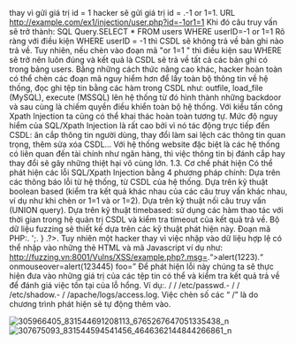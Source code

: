 thay vì gửi giá trị id = 1 hacker sẽ gửi giá trị id = .-1 or 1=1. URL http://example.com/ex1/injection/user.php?id=-1or1=1 Khi đó câu truy vấn sẽ trở thành: SQL Query.SELECT * FROM users WHERE userID=-1 or 1=1 Rõ ràng với điều kiện WHERE userID = -1 thì CSDL sẽ không trả về bản ghi nào trả về. Tuy nhiên, nếu chèn vào đoạn mã "or 1=1 " thì điều kiện sau WHERE sẽ trở nên luôn đúng và kết quả là CSDL sẽ trả về tất cả các bản ghi có trong bảng users. Bằng những cách thức nâng cao khác, hacker hoàn toàn có thể chèn các đoạn mã nguy hiểm hơn để lấy toàn bộ thông tin về hệ thống, đọc ghi tệp tin bằng các hàm trong CSDL như: outfile, load_file (MySQL), execute (MSSQL) lên hệ thống từ đó hình thành những backdoor và sau cùng là chiếm quyền điều khiển toàn bộ hệ thống. Với kiểu tấn công Xpath Injection ta cũng có thể khai thác hoàn toàn tương tự. Mức độ nguy hiểm của SQL/Xpath Injection là rất cao bởi vì nó tác động trực tiếp đến CSDL: ăn cắp thông tin người dùng, thay đổi làm sai lệch các thông tin quan trọng, thêm sửa xóa CSDL… Với hệ thống website đặc biệt là các hệ thống có liên quan đến tài chính như ngân hàng, thì việc thông tin bị đánh cắp hay thay đổi sẽ gây những thiệt hại vô cùng lớn. 1.3. Cơ chế phát hiện Có thể phát hiện các lỗi SQL/Xpath Injection bằng 4 phương pháp chính:
Dựa trên các thông báo lỗi từ hệ thống, từ CSDL của hệ thống.
Dựa trên kỹ thuật boolean based (kiểm tra kết quả khác nhau của các câu truy vấn khác nhau, ví dụ như khi chèn or 1=1 và or 1=2).
Dựa trên kỹ thuật nối câu truy vấn (UNION query).
Dựa trên kỹ thuật timebased: sử dụng các hàm thao tác với thời gian trong hệ quản trị CSDL và kiểm tra timeout của kết quả trả về. Bộ dữ liệu fuzzing sẽ thiết kế dựa trên các kỹ thuật phát hiện này.
Đoạn mã PHP:. <?php. if (isset( _GET[&apos;msg&apos;] ) ){.echo &apos;&lt;h1&gt;&apos;._GET['msg'].'</h1>';. } .?>. Tuy nhiên một hacker thay vì việc nhập vào dữ liệu hợp lệ có thể nhập vào những thẻ HTML và mã Javascript ví dụ như: http://fuzzing.vn:8001/Vulns/XSS/example.php?.msg=<script>alert(document.cookie)</scsript> 
Đế phát hiện lỗi này chúng ta sẽ thực hiện tạo fuzzer gửi một chữ ký kèm những đoạn mã đặc biệt tới hệ thống như: .<scipt>alert(1223)</script>.“><scipt>alert(1223)</script>.“ onmouseover=alert(123445) foo=”
Để phát hiện lỗi này chúng ta sẽ thực hiện đưa vào những giá trị của các tệp tin có thể và kiểm tra kết quả trả về để đánh giá việc tồn tại của lỗ hổng. Ví dụ:. / / /etc/passwd.- / / /etc/shadow.- / /apache/logs/access.log. Việc chèn số các “ /” là do chương trình phát hiện sẽ tự động thêm vào.

![305966405_831544691208113_6765267647051335438_n](https://github.com/NguyenNhutY/Computer_Networks/assets/130396826/25c08c0f-cad0-4ae1-85c5-4f5ed1f27da0)
![307675093_831544594541456_4646362144844266861_n](https://github.com/NguyenNhutY/Computer_Networks/assets/130396826/b74b8892-d733-4cdf-ab68-4aa8b11128e4)
